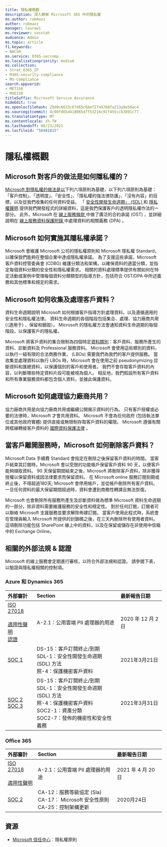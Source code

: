 ```yaml
---
title: 隱私權概觀
description: 深入瞭解 Microsoft 365 中的隱私權
ms.author: robmazz
author: robmazz
manager: laurawi
ms.reviewer: sosstah
audience: Admin
ms.topic: article
f1.keywords:
- NOCSH
ms.service: O365-seccomp
ms.localizationpriority: medium
ms.collection:
- Strat_O365_IP
- M365-security-compliance
- MS-Compliance
search.appverid:
- MET150
- MOE150
titleSuffix: Microsoft Service Assurance
hideEdit: true
ms.openlocfilehash: 29d0c6633c67d65c6bef27a9768fa213a9e50ac4
ms.sourcegitcommit: 4c00fd65d418065d7f53216c91f455ccb3891c77
ms.translationtype: MT
ms.contentlocale: zh-TW
ms.lasthandoff: 08/23/2021
ms.locfileid: "58481815"
---
```

# <a name="privacy-overview"></a>隱私權概觀

## <a name="how-does-microsoft-approach-privacy-for-customers"></a>Microsoft 對客戶的做法是如何隱私權的？

[Microsoft 對隱私權的做法是以](https://privacy.microsoft.com/#whatinformationwecollectmodule)下列六項原則為基礎，以下列六項原則為基礎：「客戶控制」、「透明度」、「安全性」、「隱私權的強法律防護」、「沒有內容」的目標，以及從我們收集的任何資料受益。 「 [安全性開發生命週期」 (SDL) ](https://www.microsoft.com/securityengineering/sdl/) 和 [隱私權聲明](https://privacy.microsoft.com/privacystatement) 提供我們開發程式的詳細資料，這是我們保護客戶的透明隱私權作法的一部分。 此外，Microsoft 在 [線上服務條款 ](https://www.microsoft.com/licensing/product-licensing/products) 中做了廣泛的合約承諾 (OST) ，並詳細說明在 [線上服務資料保護附錄 ](https://www.microsoftvolumelicensing.com/DocumentSearch.aspx?Mode=3&DocumentTypeId=67)中處理資料的相關義務 (DPA) 。

## <a name="how-does-microsoft-implement-its-privacy-commitments"></a>Microsoft 如何實施其隱私權承諾？

Microsoft 會維護 Microsoft 公司的隱私權原則和 Microsoft 隱私權 Standard，以確保我們能夠在整個企業中達成隱私權承諾。 為了支援這些承諾，Microsoft 客戶資料控管委員會 (CDBG) 維護分類法和架構，以確保資料的適當分類，並指定每個資料分類的安全性和隱私權需求。 相關的資料處理標準提供有關如何在特定活動或案例中管理每個資料分類類型的指導方針，包括符合 OST/DPA 中所述義務和其他標準和規定的需求。

## <a name="how-does-microsoft-collect-and-process-customer-data"></a>Microsoft 如何收集及處理客戶資料？

資料生命週期說明 Microsoft 如何根據客戶指導方針處理資料，以及遵循適用的安全性和隱私權法律。 資料生命週期的各個階段包括集合、處理、協力廠商共用 (（適用于) 、保留和銷毀）。 Microsoft 的隱私權方法會通知資料生命週期的每個階段，以保護客戶的隱私權。

Microsoft 將客戶資料的集合限制為四個特定[資料類別](https://www.microsoft.com/trust-center/privacy/customer-data-definitions?rtc=1)：客戶資料、服務所產生的資料、診斷資料及 Professional 服務資料。 Microsoft 會使用這些類別的資料，以執行一組有限的合法商務作業， (LBOs) 需要我們為我們的客戶提供服務。 當收集並處理資料以執行 LBOs 時，Microsoft 會在使用之前 pseudonymizing 診斷資料和匯總資料，以保護個別的客戶和使用者。 我們不會存取客戶資料的內容，以判斷哪些特定資料片段可能被視為個人。 相反地，我們假設所有客戶資料和所有專業服務資料都包含個人資料，並據此保護資料。

## <a name="how-does-microsoft-handle-third-party-sharing"></a>Microsoft 如何處理協力廠商共用？

協力廠商共用是向協力廠商共用或繼續公開揭示資料的行為。 只有客戶授權或必要的法律時，Microsoft 才會共用資料。 Microsoft 不會為任何政府 (包括執法單位或其他政府實體) 提供直接或無限制存取客戶資料的權限。 Microsoft 遵循有關跨框線轉接客戶資料的 [國際資料保護法律](https://www.microsoft.com/trust-center/privacy/data-location) 。

## <a name="how-does-microsoft-delete-customer-data-when-a-customer-leaves-the-service"></a>當客戶離開服務時，Microsoft 如何刪除客戶資料？

Microsoft Data 手續費 Standard 會指定在刪除之後保留客戶資料的時間。 當客戶結束其訂閱時，Microsoft 會以受限的功能帳戶保留客戶資料 90 天，以便客戶能夠擷取資料。 90 天保留期間結束之後，Microsoft 將刪除客戶資料，除非獲得授權以保留資料或因法律要求而保留資料。 在 Microsoft online 服務訂閱到期或終止後，不得超過180天; Microsoft 會停用帳戶，並從帳戶刪除所有客戶資料。 一旦任何資料的最大保留期間超過時，資料會遭到商務性轉譯且無法恢復。

Microsoft 也會刪除所有服務所產生及診斷資料做為標準 Microsoft 資料生命週期的一部分，除非資料需要維護服務的安全性和穩定性。 對於任何訂閱，訂閱者可以聯絡 Microsoft 支援服務並要求解除佈建訂閱。 當客戶使用此程式時，系統會在管理員輸入 Microsoft 所提供的封鎖碼之後，在三天內刪除所有使用者資料。 這項刪除功能包括 SharePoint 線上中的資料，以及在保留或儲存在非使用中信箱中的 Exchange Online。

## <a name="related-external-regulations--certifications"></a>相關的外部法規 & 認證

Microsoft 的線上服務會定期進行審核，以符合外部法規和認證。 請參閱下表，以驗證與隱私權相關的控制項。

### <a name="azure-and-dynamics-365"></a>Azure 和 Dynamics 365

| **外部審計** | **Section** | **最新報告日期** |
|:--------------------|:------------|:-----------------------|  
| [ISO 27018](https://servicetrust.microsoft.com/ViewPage/MSComplianceGuideV3?command=Download&downloadType=Document&downloadId=e9116047-f327-430c-a83f-166b7e561ad6&tab=7027ead0-3d6b-11e9-b9e1-290b1eb4cdeb&docTab=7027ead0-3d6b-11e9-b9e1-290b1eb4cdeb_ISO_Reports) <br><br> [適用性聲明](https://servicetrust.microsoft.com/ViewPage/MSComplianceGuideV3?command=Download&downloadType=Document&downloadId=00af6c3e-7f3e-4e0d-8b0e-79f45ef2cef1&tab=7027ead0-3d6b-11e9-b9e1-290b1eb4cdeb&docTab=7027ead0-3d6b-11e9-b9e1-290b1eb4cdeb_ISO_Reports) <br> [認證](https://servicetrust.microsoft.com/ViewPage/MSComplianceGuideV3?command=Download&downloadType=Document&downloadId=56904fc3-0942-4ff5-9eef-7cabc751a25c&tab=7027ead0-3d6b-11e9-b9e1-290b1eb4cdeb&docTab=7027ead0-3d6b-11e9-b9e1-290b1eb4cdeb_ISO_Reports) | A-2.1：公用雲端 PII 處理器的用途 | 2020 年 12 月 2 日 |
| [SOC 1](https://servicetrust.microsoft.com/ViewPage/MSComplianceGuideV3?command=Download&downloadType=Document&downloadId=b8721ebd-af20-42fe-b22f-8332b0a19517&tab=7027ead0-3d6b-11e9-b9e1-290b1eb4cdeb&docTab=7027ead0-3d6b-11e9-b9e1-290b1eb4cdeb_SOC_%2F_SSAE_16_Reports) | DS-15：客戶訂閱終止/到期 <br> SDL-1：安全性開發生命週期 (SDL) 方法 <br> 照-4：保護機密客戶資料 | 2021年3月21日 |
| [SOC 2](https://servicetrust.microsoft.com/ViewPage/MSComplianceGuideV3?command=Download&downloadType=Document&downloadId=234a0f57-83c1-4afc-a586-a0e7a59592f7&tab=7027ead0-3d6b-11e9-b9e1-290b1eb4cdeb&docTab=7027ead0-3d6b-11e9-b9e1-290b1eb4cdeb_SOC_%2F_SSAE_16_Reports) <br> [SOC 3](https://servicetrust.microsoft.com/ViewPage/MSComplianceGuideV3?command=Download&downloadType=Document&downloadId=75c8cbf6-e456-473c-a05e-34fea888ec2a&tab=7027ead0-3d6b-11e9-b9e1-290b1eb4cdeb&docTab=7027ead0-3d6b-11e9-b9e1-290b1eb4cdeb_SOC_%2F_SSAE_16_Reports) | DS-15：客戶訂閱終止/到期 <br> SDL-1：安全性開發生命週期 (SDL) 方法 <br> 照-4：保護機密客戶資料 <br> SOC2-1：資產分類 <br> SOC2-7：發佈的機密性和安全性義務 | 2021年3月31日 |

### <a name="office-365"></a>Office 365

| **外部審計** | **Section** | **最新報告日期** |
|:--------------------|:------------|:-----------------------|  
| [ISO 27018](https://servicetrust.microsoft.com/ViewPage/MSComplianceGuideV3?command=Download&downloadType=Document&downloadId=8d625374-4f2d-49f8-9d37-a4281ba98222&tab=7027ead0-3d6b-11e9-b9e1-290b1eb4cdeb&docTab=7027ead0-3d6b-11e9-b9e1-290b1eb4cdeb_ISO_Reports) <br><br> [適用性聲明](https://servicetrust.microsoft.com/ViewPage/MSComplianceGuideV3?command=Download&downloadType=Document&downloadId=c0df4ce8-c77e-4183-84eb-c8688470d8b1&tab=7027ead0-3d6b-11e9-b9e1-290b1eb4cdeb&docTab=7027ead0-3d6b-11e9-b9e1-290b1eb4cdeb_ISO_Reports) | A-2.1：公用雲端 PII 處理器的用途 | 2021 年 4 月 20 日 |
| [SOC 2](https://servicetrust.microsoft.com/ViewPage/MSComplianceGuideV3?command=Download&downloadType=Document&downloadId=a73c1738-7892-42b7-acd3-87b6371c53f6&tab=7027ead0-3d6b-11e9-b9e1-290b1eb4cdeb&docTab=7027ead0-3d6b-11e9-b9e1-290b1eb4cdeb_SOC_%2F_SSAE_16_Reports) | CA-12：服務等級協定 (Sla)  <br> CA-17： Microsoft 安全性原則 <br> CA-25：控制架構更新 | 2020月24日 |

## <a name="resources"></a>資源

- [Microsoft 信任中心](https://www.microsoft.com/trust-center/privacy)：隱私權原則
